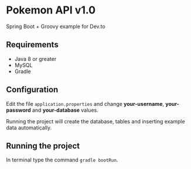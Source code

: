 # Pokemon API v1.0

Spring Boot + Groovy example for Dev.to

## Requirements

* Java 8 or greater
* MySQL
* Gradle

## Configuration

Edit the file `application.properties` and change **your-username**, **your-password** and **your-database** values.

Running the project will create the database, tables and inserting example data automatically.

## Running the project

In terminal type the command `gradle bootRun`.
